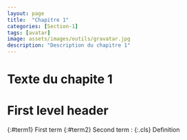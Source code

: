 ```yaml
---
layout: page
title:  "Chapitre 1" 
categories: [Section-1]
tags: [avatar]
image: assets/images/outils/gravatar.jpg
description: "Description du chapitre 1"
---
```


# Texte du chapite 1

First level header
==================

{:#term1} First term
{:#term2} Second term
: {:.cls} Definition